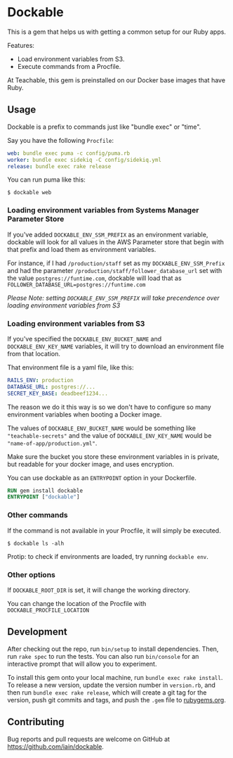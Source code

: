 # Dockable

This is a gem that helps us with getting a common setup for our Ruby apps.

Features:

* Load environment variables from S3.
* Execute commands from a Procfile.

At Teachable, this gem is preinstalled on our Docker base images that have Ruby.

## Usage


Dockable is a prefix to commands just like "bundle exec" or "time".

Say you have the following `Procfile`:

``` yaml
web: bundle exec puma -c config/puma.rb
worker: bundle exec sidekiq -C config/sidekiq.yml
release: bundle exec rake release
```

You can run puma like this:

```
$ dockable web
```

### Loading environment variables from Systems Manager Parameter Store

If you've added `DOCKABLE_ENV_SSM_PREFIX` as an environment variable, dockable will look for all values in the AWS Parameter store that begin with that prefix and load them as environment variables.

For instance, if I had `/production/staff` set as my `DOCKABLE_ENV_SSM_Prefix` and had the parameter `/production/staff/follower_database_url` set with the value `postgres://funtime.com`, dockable will load that as `FOLLOWER_DATABASE_URL=postgres://funtime.com`

_Please Note: setting `DOCKABLE_ENV_SSM_PREFIX` will take precendence over loading environment variables from S3_

### Loading environment variables from S3

If you've specified the `DOCKABLE_ENV_BUCKET_NAME` and `DOCKABLE_ENV_KEY_NAME` variables, it will try to download an environment file from that location.

That environment file is a yaml file, like this:

``` yaml
RAILS_ENV: production
DATABASE_URL: postgres://...
SECRET_KEY_BASE: deadbeef1234...
```

The reason we do it this way is so we don't have to configure so many environment variables when booting a Docker image.

The values of `DOCKABLE_ENV_BUCKET_NAME` would be something like `"teachable-secrets"` and the value of `DOCKABLE_ENV_KEY_NAME` would be `"name-of-app/production.yml"`.

Make sure the bucket you store these environment variables in is private, but readable for your docker image, and uses encryption.

You can use dockable as an `ENTRYPOINT` option in your Dockerfile.

``` Dockerfile
RUN gem install dockable
ENTRYPOINT ["dockable"]
```

### Other commands

If the command is not available in your Procfile, it will simply be executed.

```
$ dockable ls -alh
```

Protip: to check if environments are loaded, try running `dockable env`.

### Other options

If `DOCKABLE_ROOT_DIR` is set, it will change the working directory.

You can change the location of the Procfile with `DOCKABLE_PROCFILE_LOCATION`

## Development

After checking out the repo, run `bin/setup` to install dependencies. Then, run `rake spec` to run the tests. You can also run `bin/console` for an interactive prompt that will allow you to experiment.

To install this gem onto your local machine, run `bundle exec rake install`. To release a new version, update the version number in `version.rb`, and then run `bundle exec rake release`, which will create a git tag for the version, push git commits and tags, and push the `.gem` file to [rubygems.org](https://rubygems.org).

## Contributing

Bug reports and pull requests are welcome on GitHub at https://github.com/iain/dockable.
